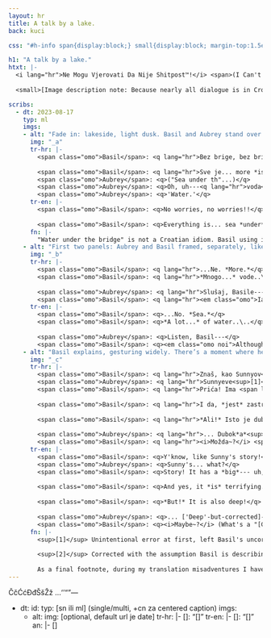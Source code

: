 ```yaml
---
layout: hr
title: A talk by a lake.
back: kuci

css: "#h-info span{display:block;} small{display:block; margin-top:1.5em; font-size:.85em; font-style:italic;} h2{display:none;} figure{padding-top:1em; margin-bottom:0 !important;} article{background:#635e56; color:#dfd8c9;} figure:nth-child(3) p:first-child{margin-bottom:1em;} figure ::selection{background:#443F39;}"

h1: "A talk by a lake."
htxt: |-
  <i lang="hr">Ne Mogu Vjerovati Da Nije Shitpost™!</i> <span>(I Can't Believe It's Not A Shitpost™!)</span>
  
  <small>[Image description note: Because nearly all dialogue is in Croatian, alt text only describes the visuals.]</small>

scribs:
  - dt: 2023-08-17
    typ: ml
    imgs:
    - alt: "Fade in: lakeside, light dusk. Basil and Aubrey stand over the water's edge, talking; calm, if (at least on Basil’s end) uneasy."
      img: "_a"
      tr-hr: |-
        <span class="omo">Basil</span>: <q lang="hr">Bez brige, bez brige!!</q>
        
        <span class="omo">Basil</span>: <q lang="hr">Sve je... more *ispod* most.</q>  
        <span class="omo">Aubrey</span>: <q>("Sea under th"...)</q>  
        <span class="omo">Aubrey</span>: <q>Oh, uh---<q lang="hr">voda</q>?</q>  
        <span class="omo">Aubrey</span>: <q>'Water.'</q>
      tr-en: |-
        <span class="omo">Basil</span>: <q>No worries, no worries!!</q>
        
        <span class="omo">Basil</span>: <q>Everything is... sea *under* the bridge.</q>
      fn: |-
        "Water under the bridge" is not a Croatian idiom. Basil using it anyway is intentional.
    - alt: "First two panels: Aubrey and Basil framed, separately, like polaroid pictures. Thalassophobia sets in around Basil as he trails off, increasingly tense. Silent beat, neither facing the other. Then Aubrey starts talking, uncertain, but so does Basil, with an abrupt clap."
      img: "_b"
      tr-hr: |-
        <span class="omo">Basil</span>: <q lang="hr">...Ne. *More.*</q>  
        <span class="omo">Basil</span>: <q lang="hr">*Mnogo...* vode..\..</q>
        
        <span class="omo">Aubrey</span>: <q lang="hr">Slušaj, Basile---</q>  
        <span class="omo">Basil</span>: <q lang="hr"><em class="omo">Iako!</em> Sve nije loše!</q>
      tr-en: |-
        <span class="omo">Basil</span>: <q>...No. *Sea.*</q>  
        <span class="omo">Basil</span>: <q>*A lot...* of water..\..</q>
        
        <span class="omo">Aubrey</span>: <q>Listen, Basil---</q>  
        <span class="omo">Basil</span>: <q><em class="omo noi">Although!</em> All is not bad!</q>
    - alt: "Basil explains, gesturing widely. There’s a moment where he remembers, mid-sentence, splashing violently thrown into the lake, and the picture’s chaotic scribbles bleed over the edge slightly. Aubrey looks at him with narrowed eyes, saying nothing—but Basil puts his hand on her arm and smiles, bright as ever. Although she nudges him off, they’re both grinning at the end, with Aubrey returning a playful jab to his shoulder. He doesn’t quite get what she’s asking him, but oh well."
      img: "_c"
      tr-hr: |-
        <span class="omo">Basil</span>: <q lang="hr">Znaš, kao Sunnyov<sup>[1]</sup> priće!</q>  
        <span class="omo">Aubrey</span>: <q lang="hr">Sunnyeve<sup>[1]</sup>... što?</q>  
        <span class="omo">Basil</span>: <q lang="hr">Prića! Ima <span lang="en">*big*--- uh,</span> *veliko* more. More zauvijeka.</q>  
        
        <span class="omo">Basil</span>: <q lang="hr">I da, *jest* zastrašujući...</q>  
         
        <span class="omo">Basil</span>: <q lang="hr">*Ali!* Isto je duboko!</q>  
        
        <span class="omo">Aubrey</span>: <q lang="hr">... Dubok*a*<sup>[2]</sup>--- čekaj, / Bio li je kalambur?</q>  
        <span class="omo">Basil</span>: <q lang="hr"><i>Možda~?</i> <span lang="en">(What's a "kalambur"...?)</span></q>
      tr-en: |-
        <span class="omo">Basil</span>: <q>Y'know, like Sunny's story!</q>  
        <span class="omo">Aubrey</span>: <q>Sunny's... what?</q>  
        <span class="omo">Basil</span>: <q>Story! It has a *big*--- uh, *big*[ in Croatian] sea. Sea of forever.</q>  
        
        <span class="omo">Basil</span>: <q>And yes, it *is* terrifying...</q>  
         
        <span class="omo">Basil</span>: <q>*But!* It is also deep!</q>  
        
        <span class="omo">Aubrey</span>: <q>... ['Deep'-but-corrected]--- wait, / Was that a pun?</q>  
        <span class="omo">Basil</span>: <q><i>Maybe~?</i> (What's a "[Croatian word for 'pun']"...?)</q>
      fn: |-
        <sup>[1]</sup> Unintentional error at first, left Basil's uncorrected on purpose.
        
        <sup>[2]</sup> Corrected with the assumption Basil is describing Sunny's story as deep (<i lang="hr">prić*a*</i>, <i lang="hr">dubok*a*</i>). He is, alternatively, talking about the sea---or, less explicitly, <i lang="hr">prijateljstvo</i>.
        
        As a final footnote, during my translation misadventures I have discovered several words that are apparently super uncommon. <q lang="hr" class="noi">Kalambur</q> may or may not be one of those words, but for flow's sake it's just used without hesitation. Basil's ending question was a winged addition, anyway.
---
```

ČčĆćĐđŠšŽž
…‘’“”—

  - dt: 
    id: 
    typ: [sn ili ml] (single/multi, +cn za centered caption)
    imgs:
    - alt: 
      img: [optional, default url je date]
      tr-hr: |-
        <span class="omo">[]</span>: <q lang="hr">[]</q>
      tr-en: |-
        <span class="omo">[]</span>: <q>[]</q>
    an: |-
      []